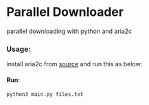 # Parallel Downloader
parallel downloading with python and aria2c

### Usage:
install aria2c from [source](https://aria2.github.io/) and run this as below:

#### Run:
```bash
python3 main.py files.txt
```
